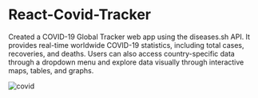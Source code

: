 # React-Covid-Tracker
Created a COVID-19 Global Tracker web app using the diseases.sh API. It provides real-time worldwide COVID-19 statistics, including total cases, recoveries, and deaths. Users can also access country-specific data through a dropdown menu and explore data visually through interactive maps, tables, and graphs.


![covid](https://github.com/Griffinn/React-Covid-Tracker/assets/119476393/cba1db83-e550-4438-8f33-f8323078cae4)
